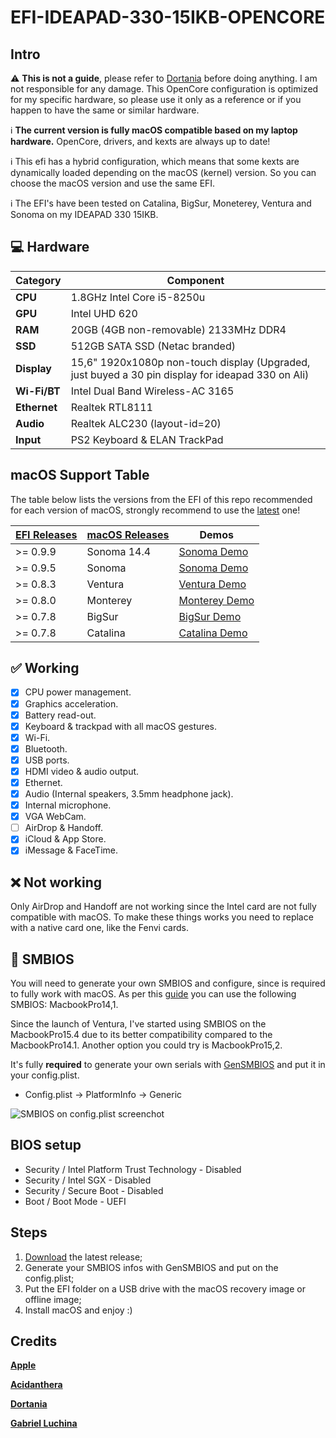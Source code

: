 # EFI-IDEAPAD-330-15IKB-OPENCORE

## Intro

:warning: **This is not a guide**, please refer to [Dortania](https://dortania.github.io/getting-started) before doing anything. I am not responsible for any damage. This OpenCore configuration is optimized for my specific hardware, so please use it only as a reference or if you happen to have the same or similar hardware.

:information_source: **The current version is fully macOS compatible based on my laptop hardware.**
OpenCore, drivers, and kexts are always up to date!

:information_source: This efi has a hybrid configuration, which means that some kexts are dynamically loaded depending on the macOS (kernel) version. So you can choose the macOS version and use the same EFI.

:information_source: The EFI's have been tested on Catalina, BigSur, Moneterey, Ventura and Sonoma on my IDEAPAD 330 15IKB.

## :computer: Hardware

| **Category** | **Component**                         |
| ------------ | ------------------------------------- |
| **CPU**      | 1.8GHz Intel Core i5-8250u            |
| **GPU**      | Intel UHD 620                         |
| **RAM**      | 20GB (4GB non-removable) 2133MHz DDR4 |
| **SSD**      | 512GB SATA SSD (Netac branded)        |
| **Display**  | 15,6" 1920x1080p non-touch display (Upgraded, just buyed a 30 pin display for ideapad 330 on Ali) |
| **Wi-Fi/BT** | Intel Dual Band Wireless-AC 3165      |
| **Ethernet** | Realtek RTL8111                      |
| **Audio**    | Realtek ALC230 (layout-id=20)         |
| **Input**    | PS2 Keyboard & ELAN TrackPad          |

## macOS Support Table

The table below lists the versions from the EFI of this repo recommended for each version of macOS, strongly recommend to use the [latest](https://github.com/gabrielcasag/EFI-IDEAPAD-330-15IKBR-i5-8250U/releases/latest) one!

| [EFI Releases](https://github.com/gabrielcasag/EFI-IDEAPAD-330-15IKBR-i5-8250U/releases) | [macOS Releases](https://en.wikipedia.org/wiki/MacOS_version_history#Releases) | Demos |  
|-------------|---------------|------|
| >= 0.9.9    | Sonoma 14.4     |  [Sonoma Demo](/assets/macos-sonoma.png)  |
| >= 0.9.5    | Sonoma        |  [Sonoma Demo](/assets/macos-sonoma.png)  |
| >= 0.8.3    | Ventura       |  [Ventura Demo](/assets/macos-ventura.png)  |
| >= 0.8.0    | Monterey      |  [Monterey Demo](/assets/macos-monterey.png)  |
| >= 0.7.8    | BigSur       |  [BigSur Demo](/assets/macos-bigsur.png)  |
| >= 0.7.8    | Catalina      |  [Catalina Demo](/assets/macos-catalina.png)  |

## :white_check_mark: Working

- [x] CPU power management.
- [x] Graphics acceleration.
- [x] Battery read-out.
- [x] Keyboard & trackpad with all macOS gestures.
- [x] Wi-Fi.
- [x] Bluetooth.
- [x] USB ports.
- [x] HDMI video & audio output.
- [x] Ethernet.
- [x] Audio (Internal speakers, 3.5mm headphone jack).
- [x] Internal microphone.
- [x] VGA WebCam.
- [ ] AirDrop & Handoff.
- [x] iCloud & App Store.
- [x] iMessage & FaceTime.

## :x: Not working

Only AirDrop and Handoff are not working since the Intel card are not fully compatible with macOS. To make these things works you need to replace with a native card one, like the Fenvi cards.

## :closed_lock_with_key: SMBIOS

You will need to generate your own SMBIOS and configure, since is required to fully work with macOS. As per this [guide](https://dortania.github.io/OpenCore-Install-Guide/config-laptop.plist/kaby-lake.html#platforminfo) you can use the following SMBIOS: MacbookPro14,1.

Since the launch of Ventura, I've started using SMBIOS on the MacbookPro15.4 due to its better compatibility compared to the MacbookPro14.1. Another option you could try is MacbookPro15,2.

It's fully **required** to generate your own serials with [GenSMBIOS](https://github.com/corpnewt/GenSMBIOS) and put it in your config.plist.

- Config.plist -> PlatformInfo -> Generic

![SMBIOS on config.plist screenchot](/assets/smbios.png "SMBIOS on config.plist screenchot")

## BIOS setup

- Security / Intel Platform Trust Technology - Disabled
- Security / Intel SGX - Disabled
- Security / Secure Boot - Disabled
- Boot / Boot Mode - UEFI

## Steps

1. [Download](https://github.com/gabrielcasag/EFI-IDEAPAD-330-15IKBR-i5-8250U/releases/latest) the latest release;
2. Generate your SMBIOS infos with GenSMBIOS and put on the config.plist;
3. Put the EFI folder on a USB drive with the macOS recovery image or offline image;
4. Install macOS and enjoy :)

## Credits

[**Apple**](http://apple.com/)

[**Acidanthera**](https://github.com/acidanthera)

[**Dortania**](https://dortania.github.io/getting-started/)

[**Gabriel Luchina**](https://luchina.com.br)
